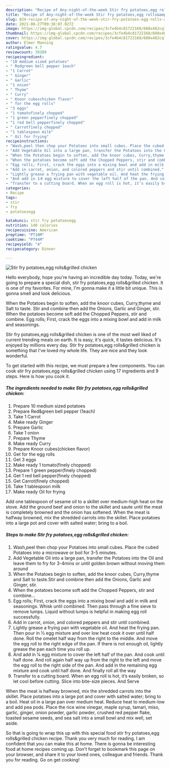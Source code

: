 ```yaml
---
description: "Recipe of Any-night-of-the-week Stir fry potatoes,egg rolls&amp;amp;grilled chicken"
title: "Recipe of Any-night-of-the-week Stir fry potatoes,egg rolls&amp;amp;grilled chicken"
slug: 824-recipe-of-any-night-of-the-week-stir-fry-potatoes-egg-rolls-and-amp-grilled-chicken
date: 2021-08-27T09:38:07.027Z
image: https://img-global.cpcdn.com/recipes/3cfe4b4c81722160/680x482cq70/stir-fry-potatoesegg-rollsgrilled-chicken-recipe-main-photo.jpg
thumbnail: https://img-global.cpcdn.com/recipes/3cfe4b4c81722160/680x482cq70/stir-fry-potatoesegg-rollsgrilled-chicken-recipe-main-photo.jpg
cover: https://img-global.cpcdn.com/recipes/3cfe4b4c81722160/680x482cq70/stir-fry-potatoesegg-rollsgrilled-chicken-recipe-main-photo.jpg
author: Elmer Manning
ratingvalue: 4.7
reviewcount: 39109
recipeingredient:
- "10 medium sized potatoes"
- " Redgreen bell pepper 1each"
- "1 Carrot"
- " Ginger"
- " Garlic"
- "1 onion"
- " Thyme"
- " Curry"
- " Knoor cubeschicken flavor"
- " for the egg rolls"
- "3 eggs"
- "1 tomatofinely chopped"
- "1 green pepperfinely chopped"
- "1 red bell pepperfinely chopped"
- " Carrotfinely chopped"
- "1 tablespoon milk"
- " Oil for frying"
recipeinstructions:
- "Wash,peel then chop your Potatoes into small cubes. Place the cubed Potatoes into a microwave or boil for 3-5 minutes."
- "Add Vegetable Oil into a large pan, transfer the Potatoes into the Oil and leave them to fry for 3-4mins or until golden brown without moving them around"
- "When the Potatoes begin to soften, add the knoor cubes, Curry,thyme and Salt to taste.Stir and combine then add the Onions, Garlic and Ginger, stir."
- "When the potatoes become soft add the Chopped Peppers, stir and combine..."
- "Egg rolls; First, crack the eggs into a mixing bowl and add in milk and seasonings. Whisk until combined. Then pass through a fine sieve to remove lumps. Liquid without lumps is helpful in making egg roll successfully."
- "Add in carrot, onion, and colored peppers and stir until combined."
- "Lightly grease a frying pan with vegetable oil. And heat the frying pan. Then pour in 1⁄2 egg mixture and over low heat cook it over until half done. Roll the omelet half way from the right to the middle. And move the egg roll to the right edge of the pan. If there is not enough oil, lightly grease the pan each time you roll up."
- "And add in 1⁄4 egg mixture to cover the left half of the pan. And cook until half done. And roll again half way up from the right to the left and move the egg roll to the right side of the pan. And add in the remaining egg mixture and cook until half done. And finally roll all the way"
- "Transfer to a cutting board. When an egg roll is hot, it’s easily broken, so let cool before cutting. Slice into bite-size pieces. And Serve"
categories:
- Recipe
tags:
- stir
- fry
- potatoesegg

katakunci: stir fry potatoesegg 
nutrition: 140 calories
recipecuisine: American
preptime: "PT10M"
cooktime: "PT44M"
recipeyield: "4"
recipecategory: Dinner

---
```



![Stir fry potatoes,egg rolls&amp;grilled chicken](https://img-global.cpcdn.com/recipes/3cfe4b4c81722160/680x482cq70/stir-fry-potatoesegg-rollsgrilled-chicken-recipe-main-photo.jpg)

Hello everybody, hope you're having an incredible day today. Today, we're going to prepare a special dish, stir fry potatoes,egg rolls&amp;grilled chicken. It is one of my favorites. For mine, I'm gonna make it a little bit unique. This is gonna smell and look delicious.

When the Potatoes begin to soften, add the knoor cubes, Curry,thyme and Salt to taste. Stir and combine then add the Onions, Garlic and Ginger, stir. When the potatoes become soft add the Chopped Peppers, stir and combine. Egg rolls; First, crack the eggs into a mixing bowl and add in milk and seasonings.

Stir fry potatoes,egg rolls&amp;grilled chicken is one of the most well liked of current trending meals on earth. It is easy, it's quick, it tastes delicious. It's enjoyed by millions every day. Stir fry potatoes,egg rolls&amp;grilled chicken is something that I've loved my whole life. They are nice and they look wonderful.


To get started with this recipe, we must prepare a few components. You can cook stir fry potatoes,egg rolls&amp;grilled chicken using 17 ingredients and 9 steps. Here is how you cook it.

<!--inarticleads1-->

##### The ingredients needed to make Stir fry potatoes,egg rolls&amp;grilled chicken:

1. Prepare 10 medium sized potatoes
1. Prepare  Red&amp;green bell pepper (1each)
1. Take 1 Carrot
1. Make ready  Ginger
1. Prepare  Garlic
1. Take 1 onion
1. Prepare  Thyme
1. Make ready  Curry
1. Prepare  Knoor cubes(chicken flavor)
1. Get  for the egg rolls
1. Get 3 eggs
1. Make ready 1 tomato(finely chopped)
1. Prepare 1 green pepper(finely chopped)
1. Get 1 red bell pepper(finely chopped)
1. Get  Carrot(finely chopped)
1. Take 1 tablespoon milk
1. Make ready  Oil for frying


Add one tablespoon of sesame oil to a skillet over medium-high heat on the stove. Add the ground beef and onion to the skillet and saute until the meat is completely browned and the onion has softened. When the meat is halfway browned, mix the shredded carrots into the skillet. Place potatoes into a large pot and cover with salted water; bring to a boil. 

<!--inarticleads2-->

##### Steps to make Stir fry potatoes,egg rolls&amp;grilled chicken:

1. Wash,peel then chop your Potatoes into small cubes. Place the cubed Potatoes into a microwave or boil for 3-5 minutes.
1. Add Vegetable Oil into a large pan, transfer the Potatoes into the Oil and leave them to fry for 3-4mins or until golden brown without moving them around
1. When the Potatoes begin to soften, add the knoor cubes, Curry,thyme and Salt to taste.Stir and combine then add the Onions, Garlic and Ginger, stir.
1. When the potatoes become soft add the Chopped Peppers, stir and combine...
1. Egg rolls; First, crack the eggs into a mixing bowl and add in milk and seasonings. Whisk until combined. Then pass through a fine sieve to remove lumps. Liquid without lumps is helpful in making egg roll successfully.
1. Add in carrot, onion, and colored peppers and stir until combined.
1. Lightly grease a frying pan with vegetable oil. And heat the frying pan. Then pour in 1⁄2 egg mixture and over low heat cook it over until half done. Roll the omelet half way from the right to the middle. And move the egg roll to the right edge of the pan. If there is not enough oil, lightly grease the pan each time you roll up.
1. And add in 1⁄4 egg mixture to cover the left half of the pan. And cook until half done. And roll again half way up from the right to the left and move the egg roll to the right side of the pan. And add in the remaining egg mixture and cook until half done. And finally roll all the way
1. Transfer to a cutting board. When an egg roll is hot, it’s easily broken, so let cool before cutting. Slice into bite-size pieces. And Serve


When the meat is halfway browned, mix the shredded carrots into the skillet. Place potatoes into a large pot and cover with salted water; bring to a boil. Heat oil in a large pan over medium heat. Reduce heat to medium-low and add pea pods. Place the rice wine vinegar, maple syrup, tamari, miso, garlic, ginger, onion powder, garlic powder, crushed red pepper flake, toasted sesame seeds, and sea salt into a small bowl and mix well, set aside. 

So that is going to wrap this up with this special food stir fry potatoes,egg rolls&amp;grilled chicken recipe. Thank you very much for reading. I am confident that you can make this at home. There is gonna be interesting food at home recipes coming up. Don't forget to bookmark this page on your browser, and share it to your loved ones, colleague and friends. Thank you for reading. Go on get cooking!
